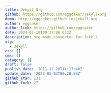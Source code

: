 ```yaml
---
title: Jekyll Org
github: https://github.com/eggcaker/jekyll-org
demo: http://eggcaker.github.io/jekyll-org
author: eggcaker
author_link: https://github.com/eggcaker
date: 2024-02-18T09:17:06.622Z
description: org-mode converter for Jekyll.
ssg:
  - Jekyll
css: []
cms: []
category: []
draft: false
publish_date: '2011-12-28T14:17:40Z'
update_date: '2023-05-03T00:28:55Z'
github_star: 131
github_fork: 27
---
```

